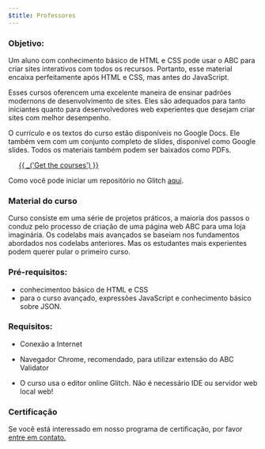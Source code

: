 ```yaml
---
$title: Professores
---
```


### Objetivo:

Um aluno com conhecimento básico de HTML e CSS pode usar o ABC para criar sites interativos com todos os recursos. Portanto, esse material encaixa perfeitamente após HTML e CSS, mas antes do JavaScript.

Esses cursos oferencem uma excelente maneira de ensinar padrões modernons de desenvolvimento de sites. Eles são adequados para tanto iniciantes quanto para desenvolvedores web experientes que desejam criar sites com melhor desempenho.

O currículo e os textos do curso estão disponíveis no Google Docs. Ele também vem com um conjunto completo de slides, disponível como Google slides. Todos os materiais também podem ser baixados como PDFs.

<a id="get-courses" href="https://drive.google.com/drive/folders/1QE_C-RmOjG8Sa_DGKQNzcOytXnEE5qoA" target="_blank" style="margin: 1.5em" class="ap-a-btn">{{ _('Get the courses') }}</a>

Como você pode iniciar um repositório no Glitch <a href="https://glitch.com/~enshrined-eyebrow" target="_blank">aqui</a>.

### Material do curso

Curso consiste em uma série de projetos práticos, a maioria dos passos o conduz pelo processo de criação de uma página web ABC para uma loja imaginária. Os codelabs mais avançados se baseiam nos fundamentos abordados nos codelabs anteriores. Mas os estudantes mais experientes podem querer pular o primeiro curso.

### Pré-requisitos:

- conhecimentoo básico de HTML e CSS
- para o curso avançado, expressões JavaScript e conhecimento básico sobre JSON.

### Requisitos:

- Conexão a Internet

- Navegador Chrome, recomendado, para utilizar extensão do ABC Validator

- O curso usa o editor online Glitch. Não é necessário IDE ou servidor web local web!

### Certificação
Se você está interessado em nosso programa de certificação, por favor <a href="mailto:morsssss@ampproject.org">entre em contato.</a>
